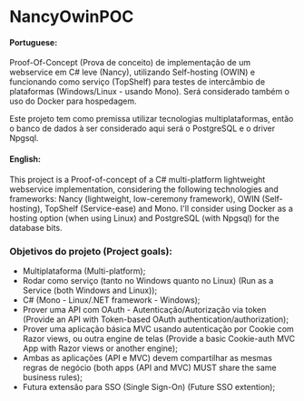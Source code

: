 # NancyOwinPOC

#### Portuguese:

Proof-Of-Concept (Prova de conceito) de implementação de um webservice em C# leve (Nancy), utilizando Self-hosting (OWIN) e funcionando como serviço (TopShelf) para testes de intercâmbio de plataformas (Windows/Linux - usando Mono). Será considerado também o uso do Docker para hospedagem.

Este projeto tem como premissa utilizar tecnologias multiplataformas, então o banco de dados à ser considerado aqui será o PostgreSQL e o driver Npgsql.

#### English:

This project is a Proof-of-concept of a C# multi-platform lightweight webservice implementation, considering the following technologies and frameworks: Nancy (lightweight, low-ceremony framework), OWIN (Self-hosting), TopShelf (Service-ease) and Mono. I'll consider using Docker as a hosting option (when using Linux) and PostgreSQL (with Npgsql) for the database bits.


### Objetivos do projeto (Project goals):
 - Multiplataforma (Multi-platform);
 - Rodar como serviço (tanto no Windows quanto no Linux) (Run as a Service (both Windows and Linux));
 - C# (Mono - Linux/.NET framework - Windows);
 - Prover uma API com OAuth - Autenticação/Autorização via token (Provide an API with Token-based OAuth authentication/authorization);
 - Prover uma aplicação básica MVC usando autenticação por Cookie com Razor views, ou outra engine de telas (Provide a basic Cookie-auth MVC App with Razor views or another engine);
 - Ambas as aplicações (API e MVC) devem compartilhar as mesmas regras de negócio (both apps (API and MVC) MUST share the same business rules);
 - Futura extensão para SSO (Single Sign-On) (Future SSO extention);

